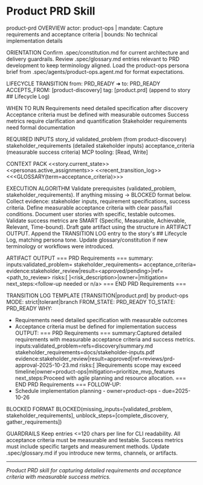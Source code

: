 # Product PRD Skill

product-prd
OVERVIEW
actor: product-ops | mandate: Capture requirements and acceptance criteria | bounds: No technical implementation details

ORIENTATION
Confirm .spec/constitution.md for current architecture and delivery guardrails.
Review .spec/glossary.md entries relevant to PRD development to keep terminology aligned.
Load the product-ops persona brief from .spec/agents/product-ops.agent.md for format expectations.

LIFECYCLE TRANSITION
from: PRD_READY ➜ to: PRD_READY
ACCEPTS_FROM: [product-discovery]
tag: [product.prd] (append to story ## Lifecycle Log)

WHEN TO RUN
Requirements need detailed specification after discovery
Acceptance criteria must be defined with measurable outcomes
Success metrics require clarification and quantification
Stakeholder requirements need formal documentation

REQUIRED INPUTS
story_id
validated_problem (from product-discovery)
stakeholder_requirements (detailed stakeholder inputs)
acceptance_criteria (measurable success criteria)
MCP tooling: [Read, Write]

CONTEXT PACK
<<story.current_state>>
<<personas.active_assignments>>
<<recent_transition_log>>
<<<GLOSSARY(term=acceptance_criteria)>>>

EXECUTION ALGORITHM
Validate prerequisites (validated_problem, stakeholder_requirements). If anything missing → BLOCKED format below.
Collect evidence: stakeholder inputs, requirement specifications, success criteria.
Define measurable acceptance criteria with clear pass/fail conditions.
Document user stories with specific, testable outcomes.
Validate success metrics are SMART (Specific, Measurable, Achievable, Relevant, Time-bound).
Draft gate artifact using the structure in ARTIFACT OUTPUT.
Append the TRANSITION LOG entry to the story's ## Lifecycle Log, matching persona tone.
Update glossary/constitution if new terminology or workflows were introduced.

ARTIFACT OUTPUT
=== PRD Requirements ===
summary:<concise summary of requirements captured>
inputs:validated_problem=<ref> stakeholder_requirements=<ref> acceptance_criteria=<ref>
evidence:stakeholder_review|result=<approved/pending>|ref=<path_to_review>
risks:[ ]<risk_description>|owner=<persona>|mitigation=<action>
next_steps:<follow-up needed or n/a>
=== END PRD Requirements ===

TRANSITION LOG TEMPLATE
[TRANSITION|product.prd] by product-ops
MODE: strict|tolerant|branch
FROM_STATE: PRD_READY
TO_STATE: PRD_READY
WHY:
- Requirements need detailed specification with measurable outcomes
- Acceptance criteria must be defined for implementation success
OUTPUT:
=== PRD Requirements ===
summary:Captured detailed requirements with measurable acceptance criteria and success metrics.
inputs:validated_problem=refs=discovery/summary.md stakeholder_requirements=docs/stakeholder-inputs.pdf
evidence:stakeholder_review|result=approved|ref=reviews/prd-approval-2025-10-23.md
risks:[ ]Requirements scope may exceed timeline|owner=product-ops|mitigation=prioritize_mvp_features
next_steps:Proceed with agile planning and resource allocation.
=== END PRD Requirements ===
FOLLOW-UP:
- Schedule implementation planning - owner=product-ops - due=2025-10-26

BLOCKED FORMAT
BLOCKED(missing_inputs=[validated_problem, stakeholder_requirements], unblock_steps=[complete_discovery, gather_requirements])

GUARDRAILS
Keep entries <=120 chars per line for CLI readability.
All acceptance criteria must be measurable and testable.
Success metrics must include specific targets and measurement methods.
Update .spec/glossary.md if you introduce new terms, channels, or artifacts.

---

*Product PRD skill for capturing detailed requirements and acceptance criteria with measurable success metrics.*